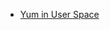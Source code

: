 
+ [Yum in User Space](https://stackoverflow.com/questions/36651091/how-to-install-packages-in-linux-centos-without-root-user-with-automatic-depen)
